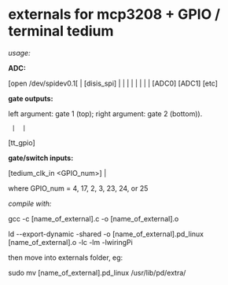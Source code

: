 externals for mcp3208 + GPIO / terminal tedium
===========================================================

*usage:*


**ADC:**

[open /dev/spidev0.1[
|
[disis_spi]
| | | | | | | | 
[ADC0]  [ADC1]  [etc]

**gate outputs:**

left argument: gate 1 (top); right argument: gate 2 (bottom)).


     |  |
[tt_gpio]


**gate/switch inputs:**


[tedium_clk_in <GPIO_num>] 
|
 
where GPIO_num = 4, 17, 2, 3, 23, 24, or 25



*compile with:*

gcc -c [name_of_external].c -o [name_of_external].o

ld --export-dynamic -shared -o [name_of_external].pd_linux [name_of_external].o -lc -lm -lwiringPi

then move into externals folder, eg: 

sudo mv [name_of_external].pd_linux /usr/lib/pd/extra/

